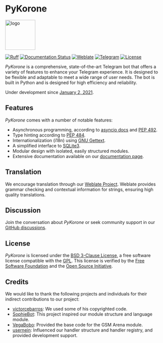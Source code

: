 # PyKorone

<img src="https://github.com/HitaloM/PyKorone/assets/40531911/d971b149-72b5-4411-9ea5-21b5c44e5061" style="width: 96px;" alt="logo">

[![Ruff](https://img.shields.io/endpoint?url=https://raw.githubusercontent.com/astral-sh/ruff/main/assets/badge/v2.json)](https://github.com/astral-sh/ruff)
[![Documentation Status](https://readthedocs.org/projects/pykorone/badge/?version=latest)](https://pykorone.readthedocs.io/en/latest/?badge=latest)
[![Weblate](http://weblate.amanoteam.com/widget/korone/korone/svg-badge.svg)](http://weblate.amanoteam.com/engage/korone/)
[![Telegram](https://img.shields.io/badge/Telegram-blue.svg?logo=telegram)](https://t.me/PyKorone)
[![License](https://img.shields.io/github/license/HitaloM/PyKorone?logo=bsd)](/LICENSE)

_PyKorone_ is a comprehensive, state-of-the-art Telegram bot that offers a variety of features to enhance your Telegram experience. It is designed to be flexible and adaptable to meet a wide range of user needs. The bot is built in Python and is designed for high efficiency and reliability.

Under development since [January 2, 2021](https://telegra.ph/file/ce181caad7447b7f48cdc.png).

## Features

_PyKorone_ comes with a number of notable features:

- Asynchronous programming, according to [asyncio docs](https://docs.python.org/3/library/asyncio.html) and [PEP 492](http://www.python.org/dev/peps/pep-0492).
- Type hinting according to [PEP 484](http://www.python.org/dev/peps/pep-0484).
- Internationalization (i18n) using [GNU Gettext](https://docs.python.org/3/library/gettext.html#gnu-gettext-api).
- A simplified interface to [SQLite3](https://docs.python.org/3/library/sqlite3.html).
- Modular design with isolated, easily structured modules.
- Extensive documentation available on our [documentation page](https://pykorone.readthedocs.io).

## Translation

We encourage translation through our [Weblate Project](https://weblate.amanoteam.com/). Weblate provides grammar checking and contextual information for strings, ensuring high quality translations.

## Discussion

Join the conversation about _PyKorone_ or seek community support in our [GitHub discussions](https://github.com/HitaloM/PyKorone/discussions).

## License

_PyKorone_ is licensed under the [BSD 3-Clause License](/LICENSE), a free software license compatible with the [GPL](https://www.gnu.org/licenses/gpl-3.0.en.html). This license is verified by the [Free Software Foundation](https://www.fsf.org/) and the [Open Source Initiative](https://opensource.org/).

## Credits

We would like to thank the following projects and individuals for their indirect contributions to our project:

- [victorcebarros](https://github.com/victorcebarros): We used some of his copyrighted code.
- [SophieBot](https://gitlab.com/SophieBot): This project inspired our module structure and language module.
- [VegaBobo](https://github.com/VegaBobo): Provided the base code for the GSM Arena module.
- [usernein](https://github.com/usernein): Influenced our handler structure and handler registry, and provided development support.

